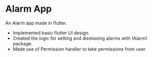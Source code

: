 # Alarm App

 An Alarm app made in flutter.

 - Implemented basic flutter UI design.
 - Created the logic for setting and dismissing alarms with (Alarm) package.
 - Made use of Permission handler to take permissions from user